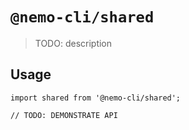 # `@nemo-cli/shared`

> TODO: description

## Usage

```
import shared from '@nemo-cli/shared';

// TODO: DEMONSTRATE API
```

